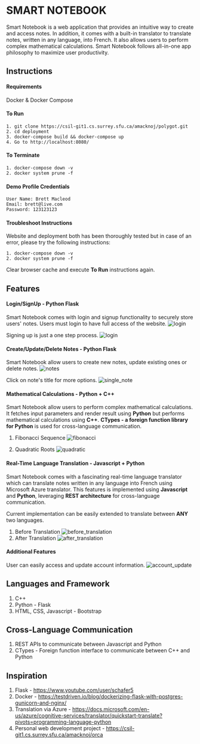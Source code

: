 # SMART NOTEBOOK

Smart Notebook is a web application that provides an intuitive way to create and access notes. In addition, it
comes with a built-in translator to translate notes, written in any language, into French. It also
allows users to perform complex mathematical calculations. Smart Notebook follows all-in-one app philosophy to maximize user productivity.


## Instructions

#### Requirements
Docker & Docker Compose

#### To Run
```
1. git clone https://csil-git1.cs.surrey.sfu.ca/amacknoj/polygot.git
2. cd deployment
3. docker-compose build && docker-compose up
4. Go to http://localhost:8080/
```

#### To Terminate
```
1. docker-compose down -v
2. docker system prune -f
```

#### Demo Profile Credentials
```
User Name: Brett Macleod
Email: brett@live.com
Password: 123123123
```

#### Troubleshoot Instructions
Website and deployment both has been thoroughly tested but in case of an error, please try the following instructions:
```
1. docker-compose down -v
2. docker system prune -f
```
Clear browser cache and execute **To Run** instructions again.

## Features

#### Login/SignUp - Python Flask
Smart Notebook comes with login and signup functionality to securely store users' notes. Users must login to have full access of the website.
![login](docs/images/login.PNG)

Signing up is just a one step process.
![login](docs/images/signup.PNG)

#### Create/Update/Delete Notes - Python Flask
Smart Notebook allow users to create new notes, update existing ones or delete notes. 
![notes](docs/images/notes.PNG)

Click on note's title for more options. 
![single_note](docs/images/single_note.PNG)

#### Mathematical Calculations - Python + C++
Smart Notebook allow users to perform complex mathematical calculations. It fetches input parameters and render result using **Python** but performs mathematical calculations using **C++**. 
**CTypes - a foreign function library for Python** is used for cross-language communication.
1. Fibonacci Sequence
![fibonacci](docs/images/fibonacci.PNG)

2. Quadratic Roots
![quadratic](docs/images/quadratic.PNG)

#### Real-Time Language Translation - Javascript + Python
Smart Notebook comes with a fascinating real-time language translator which can translate notes written in any language into French using Microsoft Azure translator. 
This features is implemented using **Javascript** and **Python**, leveraging **REST architecture** for cross-language communication. 

Current implementation can be easily extended to translate between **ANY** two languages.
1. Before Translation
![before_translation](docs/images/before_translation.PNG)
2. After Translation
![after_translation](docs/images/after_translation.PNG)

#### Additional Features
User can easily access and update account information. 
![account_update](docs/images/account_update.PNG)


## Languages and Framework
1. C++ 
2. Python - Flask
3. HTML, CSS, Javascript - Bootstrap

## Cross-Language Communication
1. REST APIs to communicate between Javascript and Python
2. CTypes - Foreign function interface to communicate between C++ and Python

## Inspiration
1. Flask - https://www.youtube.com/user/schafer5
2. Docker - https://testdriven.io/blog/dockerizing-flask-with-postgres-gunicorn-and-nginx/
3. Translation via Azure - https://docs.microsoft.com/en-us/azure/cognitive-services/translator/quickstart-translate?pivots=programming-language-python
4. Personal web development project - https://csil-git1.cs.surrey.sfu.ca/amacknoj/orca